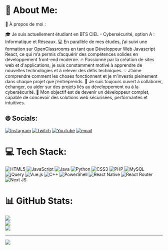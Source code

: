 # 💫 About Me:
👋 À propos de moi :

🎓 Je suis actuellement étudiant en BTS CIEL - Cybersécurité, option A : Informatique et Réseaux.
💻 En parallèle de mes études, j’ai suivi une formation sur OpenClassrooms en tant que Développeur Web Javascript React, ce qui m’a permis d’acquérir des compétences solides en développement front-end moderne.
🔥 Passionné par la création de sites web et d'applications, je suis constamment motivé à apprendre de nouvelles technologies et à relever des défis techniques.
💡 J’aime comprendre comment les choses fonctionnent et je m’investis pleinement dans chaque projet que j’entreprends.
🤝 Je suis toujours ouvert à collaborer, échanger, ou aider sur des projets liés au développement ou à la cybersécurité.
🎯 Mon objectif est de devenir un développeur complet, capable de concevoir des solutions web sécurisées, performantes et intuitives.


## 🌐 Socials:
[![Instagram](https://img.shields.io/badge/Instagram-%23E4405F.svg?logo=Instagram&logoColor=white)](https://instagram.com/darius.zlt) [![Twitch](https://img.shields.io/badge/Twitch-%239146FF.svg?logo=Twitch&logoColor=white)](https://twitch.tv/yoshirofr) [![YouTube](https://img.shields.io/badge/YouTube-%23FF0000.svg?logo=YouTube&logoColor=white)](https://youtube.com/@Yoshiro.r) [![email](https://img.shields.io/badge/Email-D14836?logo=gmail&logoColor=white)](mailto:nicolae.freelance@hotmail.com) 

# 💻 Tech Stack:
![HTML5](https://img.shields.io/badge/html5-%23E34F26.svg?style=for-the-badge&logo=html5&logoColor=white) ![JavaScript](https://img.shields.io/badge/javascript-%23323330.svg?style=for-the-badge&logo=javascript&logoColor=%23F7DF1E) ![Java](https://img.shields.io/badge/java-%23ED8B00.svg?style=for-the-badge&logo=openjdk&logoColor=white) ![Python](https://img.shields.io/badge/python-3670A0?style=for-the-badge&logo=python&logoColor=ffdd54) ![CSS3](https://img.shields.io/badge/css3-%231572B6.svg?style=for-the-badge&logo=css3&logoColor=white) ![PHP](https://img.shields.io/badge/php-%23777BB4.svg?style=for-the-badge&logo=php&logoColor=white) ![MySQL](https://img.shields.io/badge/mysql-4479A1.svg?style=for-the-badge&logo=mysql&logoColor=white) ![jQuery](https://img.shields.io/badge/jquery-%230769AD.svg?style=for-the-badge&logo=jquery&logoColor=white) ![Vue.js](https://img.shields.io/badge/vue.js-%2335495e.svg?style=for-the-badge&logo=vuedotjs&logoColor=%234FC08D) ![C++](https://img.shields.io/badge/c++-%2300599C.svg?style=for-the-badge&logo=c%2B%2B&logoColor=white) ![PowerShell](https://img.shields.io/badge/PowerShell-%235391FE.svg?style=for-the-badge&logo=powershell&logoColor=white) ![React Native](https://img.shields.io/badge/react_native-%2320232a.svg?style=for-the-badge&logo=react&logoColor=%2361DAFB) ![React Router](https://img.shields.io/badge/React_Router-CA4245?style=for-the-badge&logo=react-router&logoColor=white) ![Next JS](https://img.shields.io/badge/Next-black?style=for-the-badge&logo=next.js&logoColor=white)
# 📊 GitHub Stats:
![](https://github-readme-stats.vercel.app/api?username=NicolaeZLT&theme=dark&hide_border=false&include_all_commits=false&count_private=false)<br/>
![](https://nirzak-streak-stats.vercel.app/?user=NicolaeZLT&theme=dark&hide_border=false)<br/>
![](https://github-readme-stats.vercel.app/api/top-langs/?username=NicolaeZLT&theme=dark&hide_border=false&include_all_commits=false&count_private=false&layout=compact)

---
[![](https://visitcount.itsvg.in/api?id=NicolaeZLT&icon=1&color=3)](https://visitcount.itsvg.in)

<!-- Proudly created with GPRM ( https://gprm.itsvg.in ) -->
